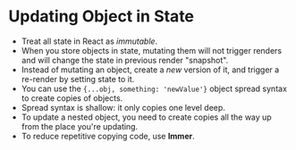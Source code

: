 # Updating Object in State
- Treat all state in React as *immutable*.
- When you store objects in state, mutating them will not trigger renders and will change the state in previous render "snapshot".
- Instead of mutating an object, create a *new* version of it, and trigger a re-render by setting state to it.
- You can use the `{...obj, something: 'newValue'}` object spread syntax to create copies of objects.
- Spread syntax is shallow: it only copies one level deep.
- To update a nested object, you need to create copies all the way up from the place you're updating.
- To reduce repetitive copying code, use **Immer**.